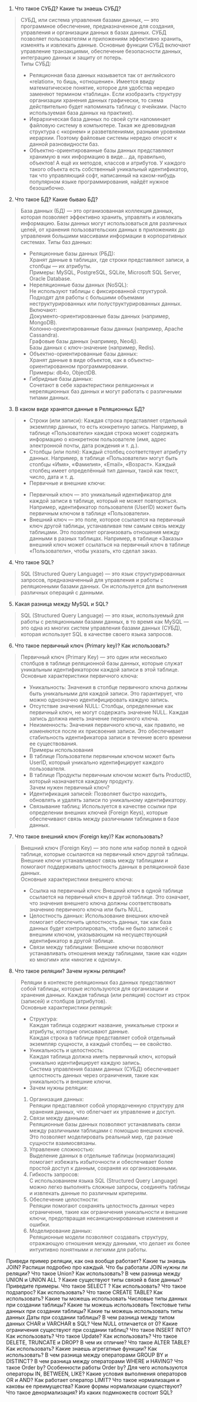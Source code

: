 1. Что такое СУБД? Какие ты знаешь СУБД?  
> СУБД, или система управления базами данных, — это программное обеспечение, предназначенное для создания, управления и организации данных в базах данных. СУБД позволяет пользователям и приложениям эффективно хранить, изменять и извлекать данные. Основные функции СУБД включают управление транзакциями, обеспечение безопасности данных, интеграцию данных и защиту от потерь.  
> Типы СУБД:
> - Реляционная база данных называется так от английского «relation», то бишь, «отношение». Имеется ввиду математическое понятие, которое для удобства нередко заменяют термином «таблица». Если изобразить структуру организации хранения данных графически, то схема действительно будет напоминать таблицу с ячейками. (Часто используемая база данных на практике).  
> - Иерархическая база данных по своей сути напоминает файловую систему в компьютере. Такая же древовидная структура с «корнем» и разветвлениями, разными уровнями иерархии. Поэтому файловые системы нередко относят к данной разновидности баз.  
> - Объектно-ориентированные базы данных представляют хранимую в них информацию в виде... да, правильно, объектов! А ещё их методов, классов и атрибутов. У каждого такого объекта есть собственный уникальный идентификатор, так что управляющий софт, написанный на каком-нибудь популярном языке программирования, найдёт нужное безошибочно.

2. Что такое БД? Какие бываю БД?
> База данных (БД) — это организованная коллекция данных, которая позволяет эффективно хранить, управлять и извлекать информацию. Базы данных могут использоваться для различных целей, от хранения пользовательских данных в приложениях до управления большими массивами информации в корпоративных системах.
> Типы баз данных:  
> - Реляционные базы данных (РБД):  
Хранят данные в таблицах, где строки представляют записи, а столбцы — их атрибуты.  
Примеры: MySQL, PostgreSQL, SQLite, Microsoft SQL Server, Oracle Database.  
> - Нереляционные базы данных (NoSQL):  
Не используют таблицы с фиксированной структурой. Подходят для работы с большими объемами неструктурированных или полуструктурированных данных.  
Включают:  
Документо-ориентированные базы данных (например, MongoDB).  
Колонно-ориентированные базы данных (например, Apache Cassandra).  
Графовые базы данных (например, Neo4j).  
Базы данных с ключ-значение (например, Redis).  
> - Объектно-ориентированные базы данных:  
Хранят данные в виде объектов, как в объектно-ориентированном программировании.  
Примеры: db4o, ObjectDB.  
> - Гибридные базы данных:  
Сочетают в себе характеристики реляционных и нереляционных баз данных и могут работать с различными типами данных.

3. В каком виде хранятся данные в Реляционных БД?
> - Строки (или записи): Каждая строка представляет отдельный экземпляр данных, то есть конкретную запись. Например, в таблице «Пользователи» каждая строка может содержать информацию о конкретном пользователе (имя, адрес электронной почты, дата рождения и т. д.).  
> - Столбцы (или поля): Каждый столбец соответствует атрибуту данных. Например, в таблице «Пользователи» могут быть столбцы «Имя», «Фамилия», «Email», «Возраст». Каждый столбец имеет определённый тип данных, такой как текст, число, дата и т. д.  
> - Первичные и внешние ключи:  
> * Первичный ключ — это уникальный идентификатор для каждой записи в таблице, который не может повторяться. Например, идентификатор пользователя (UserID) может быть первичным ключом в таблице «Пользователи».  
> * Внешний ключ — это поле, которое ссылается на первичный ключ другой таблицы, устанавливая тем самым связь между таблицами. Это позволяет организовать отношения между данными в разных таблицах. Например, в таблице «Заказы» внешний ключ может ссылаться на первичный ключ в таблице «Пользователи», чтобы указать, кто сделал заказ.  

4. Что такое SQL?  
> SQL (Structured Query Language) — это язык структурированных запросов, предназначенный для управления и работы с реляционными базами данных. Он используется для выполнения различных операций с данными.  

5. Какая разница между MySQL и SQL?  
> SQL (Structured Query Language) — это язык, используемый для работы с реляционными базами данных, в то время как MySQL — это одна из многих систем управления базами данных (СУБД), которая использует SQL в качестве своего языка запросов.  

6. Что такое первичный ключ (Primary key)? Как использовать?  
> Первичный ключ (Primary Key) — это один или несколько столбцов в таблице реляционной базы данных, которые служат уникальным идентификатором каждой записи в этой таблице. Основные характеристики первичного ключа:  
> * Уникальность: Значения в столбце первичного ключа должны быть уникальными для каждой записи. Это гарантирует, что можно однозначно идентифицировать каждую запись.  
> * Отсутствие значений NULL: Столбцы, определенные как первичный ключ, не могут содержать значение NULL. Каждая запись должна иметь значение первичного ключа.  
> * Неизменность: Значения первичного ключа, как правило, не изменяются после их присвоения записи. Это обеспечивает стабильность идентификатора записи в течение всего времени ее существования.  
> Примеры использования  
> * В таблице Пользователи первичным ключом может быть UserID, который уникально идентифицирует каждого пользователя.  
> * В таблице Продукты первичным ключом может быть ProductID, который назначается каждому продукту.  
> Зачем нужен первичный ключ?  
> * Идентификация записей: Позволяет быстро находить, обновлять и удалять записи по уникальному идентификатору.  
> * Связывание таблиц: Используется в качестве ссылки при определении внешних ключей (Foreign Keys), которые обеспечивают связь между различными таблицами в базе данных.  

7. Что такое внешний ключ (Foreign key)? Как использовать?  
> Внешний ключ (Foreign Key) — это поле или набор полей в одной таблице, которые ссылаются на первичный ключ другой таблицы. Внешние ключи устанавливают связь между таблицами и помогают поддерживать целостность данных в реляционной базе данных.  
> Основные характеристики внешнего ключа:  
> * Ссылка на первичный ключ: Внешний ключ в одной таблице ссылается на первичный ключ в другой таблице. Это означает, что значения внешнего ключа должны соответствовать значению первичного ключа или быть NULL.  
> * Целостность данных: Использование внешних ключей помогает обеспечить целостность данных, так как база данных будет контролировать, чтобы не было записей с внешним ключом, указывающим на несуществующий идентификатор в другой таблице.  
> * Связи между таблицами: Внешние ключи позволяют устанавливать отношения между таблицами, такие как «один ко многим» или «многие к одному».  

8. Что такое реляции? Зачем нужны реляции?  
> Реляции в контексте реляционных баз данных представляют собой таблицы, которые используются для организации и хранения данных. Каждая таблица (или реляция) состоит из строк (записей) и столбцов (атрибутов).  
Основные характеристики реляций:  
> * Структура:  
Каждая таблица содержит название, уникальные строки и атрибуты, которые описывают данные.  
Каждая строка в таблице представляет собой отдельный экземпляр сущности, а каждый столбец — ее свойство.  
> * Уникальность и целостность:  
Каждая таблица должна иметь первичный ключ, который уникально идентифицирует каждую запись.  
Система управления базами данных (СУБД) обеспечивает целостность данных через ограничения, такие как уникальность и внешние ключи.  
> * Зачем нужны реляции:  
> 1) Организация данных:  
Реляции представляют собой упорядоченную структуру для хранения данных, что облегчает их управление и доступ.
> 2) Связи между данными:  
Реляционные базы данных позволяют устанавливать связи между различными таблицами с помощью внешних ключей. Это позволяет моделировать реальный мир, где разные сущности взаимосвязаны.  
> 3) Управление сложностью:  
Выделение данных в отдельные таблицы (нормализация) помогает избежать избыточности и обеспечивает более простой доступ к данным, сохраняя их организованными.  
> 4) Гибкость запросов:  
С использованием языка SQL (Structured Query Language) можно легко выполнять сложные запросы, соединять таблицы и извлекать данные по различным критериям.
> 5) Обеспечение целостности:  
Реляции помогают сохранять целостность данных через ограничения, такие как ограничения уникальности и внешние ключи, предотвращая несанкционированные изменения и ошибки.
> 6) Моделирование данных:  
Реляционные модели позволяют создавать структуру, отражающую отношения между данными, что делает их более интуитивно понятными и легкими для работы.

Приведи пример реляции, как она вообще работает?
Какие ты знаешь JOIN? Распиши подробно про каждый.
Что бы работали JOIN нужны ли реляции?
Что такое Union? Как использовать?
В чем разница между UNION и UNION ALL ?
Какие существуют типы связей в базе данных? Приведите примеры.
Что такое SELECT ? Как использовать?
Что такое подзапрос? Как использовать?
Что такое CREATE TABLE? Как использовать?
Какие ты можешь использовать Числовые типы данных при создании таблицы?
Какие ты можешь использовать Текстовые типы данных при создании таблицы?
Какие ты можешь использовать типы данных Даты при создании таблицы?
В чем разница между типом данных CHAR и VARCHAR в SQL?
Чем NULL отличается от 0?
Какие ограничения существуют при создании таблиц?
Что такое INSERT INTO? Как использовать?
Что такое Update? Как использовать?
Что такое DELETE, TRUNCATE и DROP? В чем их отличие?
Что такое ALTER TABLE? Как использовать?
Какие знаешь агрегатные функции? Как использовать?
В чем разница между операторами GROUP BY и DISTINCT?
В чем разница между операторами WHERE и HAVING?
Что такое Order by? Особенности работы Order by?
Для чего используются операторы IN, BETWEEN, LIKE?
Какие условия выполнения операторов OR и AND?
Как работает оператор LIMIT?
Что такое нормализация и каковы ее преимущества?
Какие формы нормализации существуют?
Что такое денормализация?
Из каких подмножеств состоит SQL?

